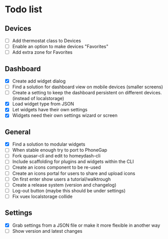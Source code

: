 # Todo list

## Devices

- [ ] Add thermostat class to Devices
- [ ] Enable an option to make devices "Favorites"
- [ ] Add extra zone for Favorites

## Dashboard

- [x] Create add widget dialog
- [ ] Find a solution for dashboard view on mobile devices (smaller screens)
- [ ] Create a setting to keep the dashboard persistent on different devices. (instead of localstorage)
- [x] Load widget type from JSON
- [x] Let widgets have their own settings
- [x] Widgets need their own settings wizard or screen

## General

- [x] Find a solution to modular widgets
- [ ] When stable enough try to port to PhoneGap
- [ ] Fork quasar-cli and edit to homeydash-cli
- [ ] Include scaffolding for plugins and widgets within the CLI
- [ ] Create an icons component to be re-used
- [ ] Create an icons portal for users to share and upload icons
- [ ] On first enter show users a tutorial/walktrough
- [ ] Create a release system (version and changelog)
- [ ] Log-out button (maybe this should be under settings)
- [ ] Fix vuex localstorage collide

## Settings

- [x] Grab settings from a JSON file or make it more flexible in another way
- [ ] Show version and latest changes
